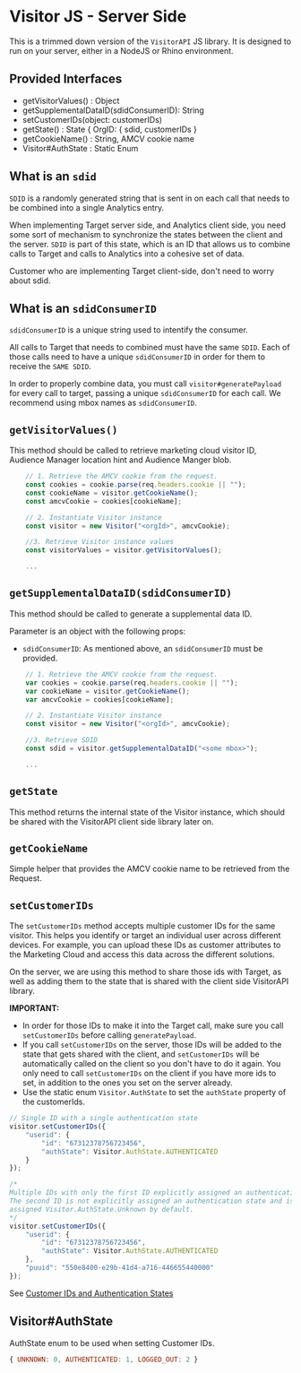 # Visitor JS - Server Side

This is a trimmed down version of the `VisitorAPI` JS library. It is designed to run on your server, either in a NodeJS or Rhino environment.


## Provided Interfaces

- getVisitorValues() : Object
- getSupplementalDataID(sdidConsumerID): String
- setCustomerIDs(object: customerIDs)
- getState() : State { OrgID: { sdid, customerIDs }
- getCookieName() : String, AMCV cookie name
- Visitor#AuthState : Static Enum


## What is an `sdid`

`SDID` is a randomly generated string that is sent in on each call that needs to be combined into a single Analytics entry.

When implementing Target server side, and Analytics client side, you need some sort of mechanism to synchronize the states between the client and the server. `SDID` is part of this state, which is an ID that allows us to combine calls to Target and calls to Analytics into a cohesive set of data.

Customer who are implementing Target client-side, don't need to worry about sdid.


## What is an `sdidConsumerID`

`sdidConsumerID` is a unique string used to intentify the consumer.

All calls to Target that needs to combined must have the same `SDID`. Each of those calls need to have a unique `sdidConsumerID` in order for them to receive the `SAME SDID`.

In order to properly combine data, you must call `visitor#generatePayload` for every call to target, passing a unique `sdidConsumerID` for each call. We recommend using mbox names as `sdidConsumerID`.


## `getVisitorValues()`

This method should be called to retrieve marketing cloud visitor ID, Audience Manager location hint and Audience Manger blob.

```javascript
    // 1. Retrieve the AMCV cookie from the request.
    const cookies = cookie.parse(req.headers.cookie || "");
    const cookieName = visitor.getCookieName();
    const amcvCookie = cookies[cookieName];

    // 2. Instantiate Visitor instance
    const visitor = new Visitor("<orgId>", amcvCookie); 

    //3. Retrieve Visitor instance values
    const visitorValues = visitor.getVisitorValues();

    ...
```

## `getSupplementalDataID(sdidConsumerID)`

This method should be called to generate a supplemental data ID.

Parameter is an object with the following props:
- `sdidConsumerID`: As mentioned above, an `sdidConsumerID` must be provided.

```javascript
    // 1. Retrieve the AMCV cookie from the request.
    var cookies = cookie.parse(req.headers.cookie || "");
    var cookieName = visitor.getCookieName();
    var amcvCookie = cookies[cookieName];

    // 2. Instantiate Visitor instance
    const visitor = new Visitor("<orgId>", amcvCookie); 

    //3. Retrieve SDID
    const sdid = visitor.getSupplementalDataID("<some mbox>");

    ...
```

## `getState`

This method returns the internal state of the Visitor instance, which should be shared with the VisitorAPI client side library later on.


## `getCookieName`

Simple helper that provides the AMCV cookie name to be retrieved from the Request.


## `setCustomerIDs`

The `setCustomerIDs` method accepts multiple customer IDs for the same visitor. This helps you identify or target an individual user across different devices. For example, you can upload these IDs as customer attributes to the Marketing Cloud and access this data across the different solutions.

On the server, we are using this method to share those ids with Target, as well as adding them to the state that is shared with the client side VisitorAPI library.

<strong>IMPORTANT:</strong>

- In order for those IDs to make it into the Target call, make sure you call `setCustomerIDs` before calling `generatePayload`.
- If you call `setCustomerIDs` on the server, those IDs will be added to the state that gets shared with the client, and `setCustomerIDs` will be automatically called on the client so you don't have to do it again. You only need to call `setCustomerIDs` on the client if you have more ids to set, in addition to the ones you set on the server already.
- Use the static enum `Visitor.AuthState` to set the `authState` property of the customerIds.

```javascript
// Single ID with a single authentication state
visitor.setCustomerIDs({
    "userid": {
        "id": "67312378756723456",
        "authState": Visitor.AuthState.AUTHENTICATED
    }
});

/* 
Multiple IDs with only the first ID explicitly assigned an authentication state.
The second ID is not explicitly assigned an authentication state and is implicitly
assigned Visitor.AuthState.Unknown by default.
*/
visitor.setCustomerIDs({
    "userid": {
        "id": "67312378756723456",
        "authState": Visitor.AuthState.AUTHENTICATED
    },
    "puuid": "550e8400-e29b-41d4-a716-446655440000"
});
```

See [Customer IDs and Authentication States](https://marketing.adobe.com/resources/help/en_US/mcvid/mcvid-authenticated-state.html)


## Visitor#AuthState

AuthState enum to be used when setting Customer IDs.

```javascript
{ UNKNOWN: 0, AUTHENTICATED: 1, LOGGED_OUT: 2 }
```
